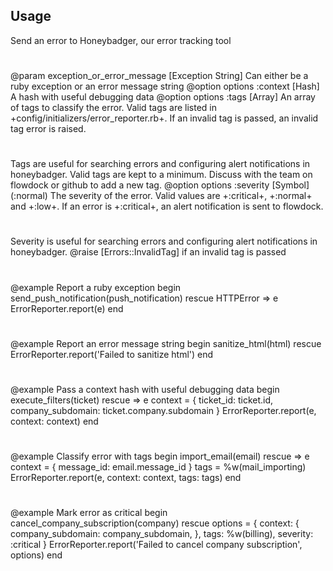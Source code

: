 
Usage
-----

Send an error to Honeybadger, our error tracking tool
#
@param exception_or_error_message [Exception String] Can either be a ruby exception or an error message string
@option options :context [Hash] A hash with useful debugging data
@option options :tags [Array] An array of tags to classify the error. Valid
  tags are listed in +config/initializers/error_reporter.rb+. If an invalid
  tag is passed, an invalid tag error is raised.
#
  Tags are useful for searching errors and configuring alert notifications
  in honeybadger. Valid tags are kept to a minimum. Discuss
  with the team on flowdock or github to add a new tag.
@option options :severity [Symbol] (:normal) The severity of the error.
  Valid values are +:critical+, +:normal+ and +:low+. If an error is
  +:critical+, an alert notification is sent to flowdock.
#
  Severity is useful for searching errors and configuring alert notifications
  in honeybadger.
@raise [Errors::InvalidTag] if an invalid tag is passed
#
@example Report a ruby exception
  begin
    send_push_notification(push_notification)
  rescue HTTPError => e
    ErrorReporter.report(e)
  end
#
@example Report an error message string
  begin
    sanitize_html(html)
  rescue
    ErrorReporter.report('Failed to sanitize html')
  end
#
@example Pass a context hash with useful debugging data
  begin
    execute_filters(ticket)
  rescue => e
    context = {
      ticket_id: ticket.id,
      company_subdomain: ticket.company.subdomain
    }
    ErrorReporter.report(e, context: context)
  end
#
@example Classify error with tags
  begin
    import_email(email)
  rescue => e
    context = { message_id: email.message_id }
    tags = %w(mail_importing)
    ErrorReporter.report(e, context: context, tags: tags)
  end
#
@example Mark error as critical
  begin
    cancel_company_subscription(company)
  rescue
    options = {
      context: {
        company_subdomain: company_subdomain,
      },
      tags: %w(billing),
      severity: :critical
    }
    ErrorReporter.report('Failed to cancel company subscription', options)
  end
